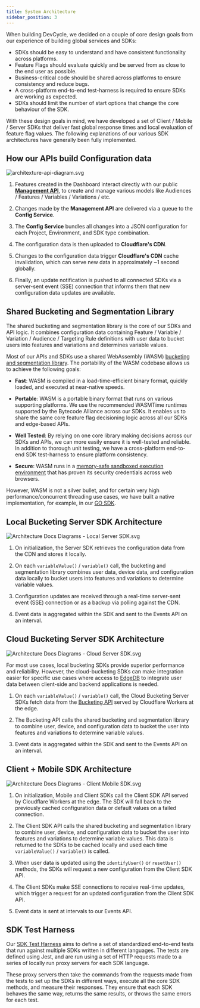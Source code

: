 ```yaml
---
title: System Architecture
sidebar_position: 3
---
```


When building DevCycle, we decided on a couple of core design goals from our experience of building global services and SDKs:

- SDKs should be easy to understand and have consistent functionality across platforms.
- Feature Flags should evaluate quickly and be served from as close to the end user as possible.
- Business-critical code should be shared across platforms to ensure consistency and reduce bugs.
- A cross-platform end-to-end test-harness is required to ensure SDKs are working as expected.
- SDKs should limit the number of start options that change the core behaviour of the SDK.

With these design goals in mind, we have developed a set of Client / Mobile / Server SDKs that deliver
fast global response times and local evaluation of feature flag values. The following explanations of our
various SDK architectures have generally been fully implemented.

## How our APIs build Configuration data

![architexture-api-diagram.svg](/architexture-api-diagram.svg)

1. Features created in the Dashboard interact directly with our public **[Management API](/management-api/)**,
   to create and manage various models like Audiences / Features / Variables / Variations / etc.

2. Changes made by the **Management API** are delivered via a queue to the **Config Service**.

3. The **Config Service** bundles all changes into a JSON configuration for each Project, Environment,
   and SDK type combination.

4. The configuration data is then uploaded to **Cloudflare's CDN**.

5. Changes to the configuration data trigger **Cloudflare's CDN** cache invalidation,
   which can serve new data in approximately ~1 second globally.

6. Finally, an update notification is pushed to all connected SDKs via a server-sent event (SSE) connection
   that informs them that new configuration data updates are available.

## Shared Bucketing and Segmentation Library

The shared bucketing and segmentation library is the core of our SDKs and API logic. It combines configuration data
containing Feature / Variable / Variation / Audience / Targeting Rule definitions with user data to bucket users into
features and variations and determines variable values.

Most of our APIs and SDKs use a shared WebAssembly (WASM)
[bucketing and segmentation library](https://github.com/DevCycleHQ/js-sdks/tree/main/lib/shared/bucketing-assembly-script).
The portability of the WASM codebase allows us to achieve the following goals:

- **Fast**: WASM is compiled in a load-time-efficient binary format, quickly loaded, and executed at near-native speeds.

- **Portable**: WASM is a portable binary format that runs on various supporting platforms.
  We use the recommended WASMTime runtimes supported by the Bytecode Alliance across our SDKs.
  It enables us to share the same core feature flag decisioning logic across all our SDKs and edge-based APIs.

- **Well Tested**: By relying on one core library making decisions across our SDKs and APIs,
  we can more easily ensure it is well-tested and reliable. In addition to thorough unit testing,
  we have a cross-platform end-to-end SDK test-harness to ensure platform consistency.

- **Secure**: WASM runs in a [memory-safe sandboxed execution environment](https://webassembly.org/docs/security/)
  that has proven its security credentials across web browsers.

However, WASM is not a silver bullet, and for certain very high performance/concurrent threading use cases,
we have built a native implementation, for example, in our [GO SDK](https://github.com/DevCycleHQ/go-server-sdk).

## Local Bucketing Server SDK Architecture

![Architecture Docs Diagrams - Local Server SDK.svg](/architecture-docs-diagrams-local-server-sdk.svg)

1. On initialization, the Server SDK retrieves the configuration data from the CDN and stores it locally.

2. On each `variableValue()` / `variable()` call, the bucketing and segmentation library combines user data, device data,
   and configuration data locally to bucket users into features and variations to determine variable values.

3. Configuration updates are received through a real-time server-sent event (SSE) connection or as a backup via polling against the CDN.

4. Event data is aggregated within the SDK and sent to the Events API on an interval.

## Cloud Bucketing Server SDK Architecture

![Architecture Docs Diagrams - Cloud Server SDK.svg](/architecture-docs-diagrams-cloud-server-sdk.svg)

For most use cases, local bucketing SDKs provide superior performance and reliability.
However, the cloud-bucketing SDKs can make integration easier for specific use cases where access to
[EdgeDB](/platform/feature-flags/targeting/edgedb) to integrate user data between client-side and backend applications is needed.

1. On each `variableValue()` / `variable()` call, the Cloud Bucketing Server SDKs fetch data from the
   [Bucketing API](/bucketing-api/) served by Cloudflare Workers at the edge.

2. The Bucketing API calls the shared bucketing and segmentation library to combine user, device,
   and configuration data to bucket the user into features and variations to determine variable values.

3. Event data is aggregated within the SDK and sent to the Events API on an interval.

## Client + Mobile SDK Architecture

![Architecture Docs Diagrams - Client Mobile SDK.svg](/architecture-docs-diagrams-client-mobile-sdk.svg)

1. On initialization, Mobile and Client SDKs call the Client SDK API served by Cloudflare Workers at the edge.
   The SDK will fall back to the previously cached configuration data or default values on a failed connection.

2. The Client SDK API calls the shared bucketing and segmentation library to combine user, device,
   and configuration data to bucket the user into features and variations to determine variable values.
   This data is returned to the SDKs to be cached locally and used each time `variableValue()` / `variable()` is called.

3. When user data is updated using the `identifyUser()` or `resetUser()` methods, the SDKs will
   request a new configuration from the Client SDK API.

4. The Client SDKs make SSE connections to receive real-time updates, which trigger a request for an
   updated configuration from the Client SDK API.

5. Event data is sent at intervals to our Events API.

## SDK Test Harness

Our [SDK Test Harness](https://github.com/DevCycleHQ/test-harness) aims to define a set of standardized end-to-end tests
that run against multiple SDKs written in different languages. The tests are defined using Jest, and are run using
a set of HTTP requests made to a series of locally run proxy servers for each SDK language.

These proxy servers then take the commands from the requests made from the tests to set up the SDKs in different ways,
execute all the core SDK methods, and measure their responses. They ensure that each SDK behaves the same way,
returns the same results, or throws the same errors for each test.

